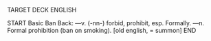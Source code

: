 TARGET DECK
ENGLISH

START
Basic
Ban
Back: —v. (-nn-) forbid, prohibit, esp. Formally. —n. Formal prohibition (ban on smoking). [old english, = summon]
END
